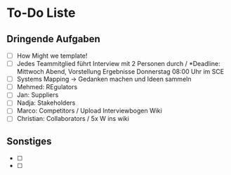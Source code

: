 # To-Do Liste

## Dringende Aufgaben
- [ ] How Might we template! 
- [ ] Jedes Teammitglied führt Interview mit 2 Personen durch / *Deadline: Mittwoch Abend, Vorstellung Ergebnisse Donnerstag 08:00 Uhr im SCE
- [ ] Systems Mapping -> Gedanken machen und Ideen sammeln
- [ ] Mehmed: REgulators
- [ ] Jan: Suppliers
- [ ] Nadja: Stakeholders
- [ ] Marco: Competitors / Upload Interviewbogen Wiki
- [ ] Christian: Collaborators / 5x W ins wiki

## Sonstiges
- [ ] 
- [ ] 
